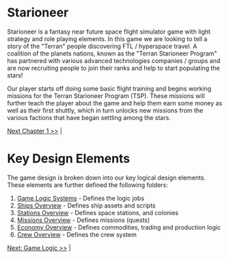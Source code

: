 # Starioneer
Starioneer is a fantasy near future space flight simulator game with light strategy and role playing elements. In this game we are looking to tell a story of the "Terran" people discovering FTL / hyperspace travel. A coalition of the planets nations, known as the "Terran Starioneer Program" has partnered with various advanced technologies companies / groups and are now recruiting people to join their ranks and help to start populating the stars!

Our player starts off doing some basic flight training and begins working missions for the Terran Starioneer Program (TSP). These missions will further teach the player about the game and help them earn some money as well as their first shuttly, which in turn unlocks new missions from the various factions that have began settling among the stars. 

[Next Chapter 1 >>](./Story/Chapter1.md) |

# Key Design Elements
The game design is broken down into our key logical design elements. These elements are further defined the following folders:

1. [Game Logic Systems](./GameLogic/README.md) - Defines the logic jobs
1. [Ships Overview](./Ships/README.md) - Defines ship assets and scripts
1. [Stations Overview](./Stations/README.md) - Defines space stations, and colonies
1. [Missions Overview](./Missions/README.md) - Defines missions (quests)
1. [Economy Overview](./Economy/README.md) - Defines commodities, trading and production logic
1. [Crew Overview](./Crew/README.md) - Defines the crew system

[Next: Game Logic >>](./GameLogic/README.md) |
